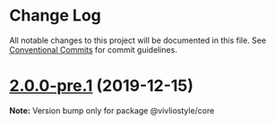 # Change Log

All notable changes to this project will be documented in this file.
See [Conventional Commits](https://conventionalcommits.org) for commit guidelines.

# [2.0.0-pre.1](https://github.com/vivliostyle/vivliostyle/compare/v2.0.0-pre.0...v2.0.0-pre.1) (2019-12-15)

**Note:** Version bump only for package @vivliostyle/core
